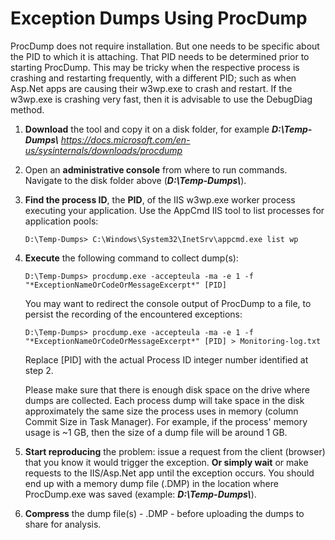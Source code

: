 # Exception Dumps Using ProcDump

ProcDump does not require installation. But one needs to be specific about the PID to which it is attaching. That PID needs to be determined prior to starting ProcDump. This may be tricky when the respective process is crashing and restarting frequently, with a different PID; such as when Asp.Net apps are causing their w3wp.exe to crash and restart. If the w3wp.exe is crashing very fast, then it is advisable to use the DebugDiag method.

1. **Download** the tool and copy it on a disk folder, for example ***D:\Temp-Dumps\\***
   *<https://docs.microsoft.com/en-us/sysinternals/downloads/procdump>*

2. Open an **administrative console** from where to run commands.
   Navigate to the disk folder above (***D:\Temp-Dumps\\***).

3. **Find the process ID**, the **PID**, of the IIS w3wp.exe worker process executing your application.
   Use the AppCmd IIS tool to list processes for application pools:
   ```
   D:\Temp-Dumps> C:\Windows\System32\InetSrv\appcmd.exe list wp
   ```

4. **Execute** the following command to collect dump(s):
   ```
   D:\Temp-Dumps> procdump.exe -accepteula -ma -e 1 -f "*ExceptionNameOrCodeOrMessageExcerpt*" [PID]
   ```
   You may want to redirect the console output of ProcDump to a file, to persist the recording of the encountered exceptions:
   ```
   D:\Temp-Dumps> procdump.exe -accepteula -ma -e 1 -f "*ExceptionNameOrCodeOrMessageExcerpt*" [PID] > Monitoring-log.txt
   ```
   Replace [PID] with the actual Process ID integer number identified at step 2.
   
   Please make sure that there is enough disk space on the drive where dumps are collected. Each process dump will take space in the disk approximately the same size the process uses in memory (column Commit Size in Task Manager). For example, if the process' memory usage is ~1 GB, then the size of a dump file will be around 1 GB.

5. **Start reproducing** the problem: issue a request from the client (browser) that you know it would trigger the exception.
   **Or simply wait** or make requests to the IIS/Asp.Net app until the exception occurs.
   You should end up with a memory dump file (.DMP) in the location where ProcDump.exe was saved (example: ***D:\Temp-Dumps\\***).

6. **Compress** the dump file(s) - .DMP - before uploading the dumps to share for analysis.
